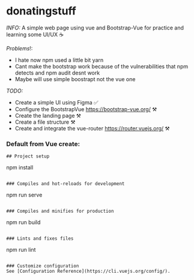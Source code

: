 # donatingstuff
_INFO:_
A simple web page using vue and Bootstrap-Vue for practice and learning some UI/UX ☕

_Problems_!:
* I hate now npm used a little bit yarn
* Cant make the bootstrap work because of the vulnerabilities that npm detects and npm audit desnt work
* Maybe will use simple boostrapt not the vue one

_TODO:_
* Create a simple UI using Figma ✅
* Configure the BootstrapVue https://bootstrap-vue.org/ ⚒️
* Create the landing page ⚒️
* Create a file structure ⚒️
* Create and integrate the vue-router https://router.vuejs.org/ ⚒️


### Default from Vue create:
```
## Project setup
```
npm install
```

### Compiles and hot-reloads for development
```
npm run serve
```

### Compiles and minifies for production
```
npm run build
```

### Lints and fixes files
```
npm run lint
```

### Customize configuration
See [Configuration Reference](https://cli.vuejs.org/config/).
```
